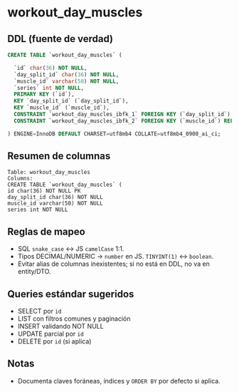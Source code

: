 # workout_day_muscles

## DDL (fuente de verdad)
```sql
CREATE TABLE `workout_day_muscles` (

  `id` char(36) NOT NULL,
  `day_split_id` char(36) NOT NULL,
  `muscle_id` varchar(50) NOT NULL,
  `series` int NOT NULL,
  PRIMARY KEY (`id`),
  KEY `day_split_id` (`day_split_id`),
  KEY `muscle_id` (`muscle_id`),
  CONSTRAINT `workout_day_muscles_ibfk_1` FOREIGN KEY (`day_split_id`) REFERENCES `workout_day_splits` (`id`) ON DELETE CASCADE,
  CONSTRAINT `workout_day_muscles_ibfk_2` FOREIGN KEY (`muscle_id`) REFERENCES `muscles` (`id`)

) ENGINE=InnoDB DEFAULT CHARSET=utf8mb4 COLLATE=utf8mb4_0900_ai_ci;
```

## Resumen de columnas
```
Table: workout_day_muscles
Columns:
CREATE TABLE `workout_day_muscles` (
id char(36) NOT NULL PK
day_split_id char(36) NOT NULL
muscle_id varchar(50) NOT NULL
series int NOT NULL
```

## Reglas de mapeo
- SQL `snake_case` ↔ JS `camelCase` 1:1.
- Tipos DECIMAL/NUMERIC → `number` en JS. `TINYINT(1)` ↔ `boolean`.
- Evitar alias de columnas inexistentes; si no está en DDL, no va en entity/DTO.

## Queries estándar sugeridos
- SELECT por `id`
- LIST con filtros comunes y paginación
- INSERT validando NOT NULL
- UPDATE parcial por `id`
- DELETE por `id` (si aplica)

## Notas
- Documenta claves foráneas, índices y `ORDER BY` por defecto si aplica.
